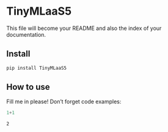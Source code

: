 # TinyMLaaS5

<!-- WARNING: THIS FILE WAS AUTOGENERATED! DO NOT EDIT! -->

This file will become your README and also the index of your
documentation.

## Install

``` sh
pip install TinyMLaaS5
```

## How to use

Fill me in please! Don’t forget code examples:

``` python
1+1
```

    2
